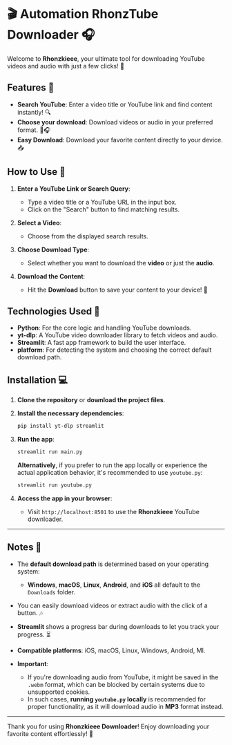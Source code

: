 
# 🎬 Automation RhonzTube Downloader 🎧

Welcome to **Rhonzkieee**, your ultimate tool for downloading YouTube videos and audio with just a few clicks! 🚀

## Features 🌟

- **Search YouTube**: Enter a video title or YouTube link and find content instantly! 🔍
- **Choose your download**: Download videos or audio in your preferred format. 🎥🎧
- **Easy Download**: Download your favorite content directly to your device. 📥

## How to Use 📝

1. **Enter a YouTube Link or Search Query**:  
   - Type a video title or a YouTube URL in the input box.  
   - Click on the "Search" button to find matching results.

2. **Select a Video**:  
   - Choose from the displayed search results.

3. **Choose Download Type**:  
   - Select whether you want to download the **video** or just the **audio**.

4. **Download the Content**:  
   - Hit the **Download** button to save your content to your device! 💾

## Technologies Used 🔧

- **Python**: For the core logic and handling YouTube downloads.
- **yt-dlp**: A YouTube video downloader library to fetch videos and audio.
- **Streamlit**: A fast app framework to build the user interface.
- **platform**: For detecting the system and choosing the correct default download path.


## Installation 💻

1. **Clone the repository** or **download the project files**.

2. **Install the necessary dependencies**:
   ```bash
   pip install yt-dlp streamlit
   ```

3. **Run the app**:
   ```bash
   streamlit run main.py
   ```
   
   **Alternatively**, if you prefer to run the app locally or experience the actual application behavior, it's recommended to use `youtube.py`:
   ```bash
   streamlit run youtube.py
   ```

4. **Access the app in your browser**:  
   - Visit `http://localhost:8501` to use the **Rhonzkieee** YouTube downloader.

---

## Notes 📢

- The **default download path** is determined based on your operating system:  
  - **Windows**, **macOS**, **Linux**, **Android**, and **iOS** all default to the `Downloads` folder.

- You can easily download videos or extract audio with the click of a button. 🎶

- **Streamlit** shows a progress bar during downloads to let you track your progress. ⏳

- **Compatible platforms**: iOS, macOS, Linux, Windows, Android, MI.

- **Important**: 
  - If you're downloading audio from YouTube, it might be saved in the `.webm` format, which can be blocked by certain systems due to unsupported cookies. 
  - In such cases, **running `youtube.py` locally** is recommended for proper functionality, as it will download audio in **MP3** format instead.


---

Thank you for using **Rhonzkieee Downloader**! Enjoy downloading your favorite content effortlessly! 🎉

